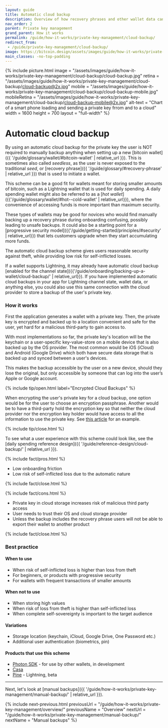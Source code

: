 ```yaml
---
layout: guide
title: Automatic cloud backup
description: Overview of how recovery phrases and other wallet data can be securely stored with cloud storage service providers.
nav_order: 2
parent: Private key management
grand_parent: How it works
permalink: /guide/how-it-works/private-key-management/cloud-backup/
redirect_from:
 - /guide/private-key-management/cloud-backup/
image: https://bitcoin.design/assets/images/guide/how-it-works/private-key-management/cloud-backup/cloud-backup-preview.jpg
main_classes: -no-top-padding
---
```


<!--

Editor's notes

Description of what an automatic cloud backup scheme consists of.

Illustration sources

https://www.figma.com/community/file/888680264445459448
https://www.figma.com/community/file/995256542920917246/BDG---Private-key-management-illustrations

-->

{% include picture.html
   image = "/assets/images/guide/how-it-works/private-key-management/cloud-backup/cloud-backup.jpg"
   retina = "/assets/images/guide/how-it-works/private-key-management/cloud-backup/cloud-backup@2x.jpg"
   mobile = "/assets/images/guide/how-it-works/private-key-management/cloud-backup/cloud-backup-mobile.jpg"
   mobileRetina = "/assets/images/guide/how-it-works/private-key-management/cloud-backup/cloud-backup-mobile@2x.jpg"
   alt-text = "Chart of a smart phone loading and sending a private key frrom and to a cloud"
   width = 1600
   height = 700
   layout = "full-width"
%}

# Automatic cloud backup

By using an automatic cloud backup for the private key the user is NOT required to manually backup anything when setting up a new [bitcoin wallet]({{ '/guide/glossary/wallet/#bitcoin-wallet' | relative_url }}). This is sometimes also called *seedless*, as the user is never exposed to the traditional *seed*, or [recovery phrase]({{ '/guide/glossary/#recovery-phrase' | relative_url }}) that is used to initiate a wallet.

This scheme can be a good fit for wallets meant for storing smaller amounts of bitcoin, such as a Lightning wallet that is used for daily spending. A daily spending wallet might also be referred to as a [*hot wallet*]({{'/guide/glossary/wallet/#hot--cold-wallet' | relative_url}}), where the convenience of accessing funds is more important than maximum security.

These types of wallets may be good for novices who would find manually backing up a recovery phrase during onboarding confusing, possibly leading to unsafe backups. It could also be a starting point for a [progressive security model]({{'/guide/getting-started/principles/#security' | relative_url}}) that lets customers upgrade when they start accumulating more funds.

The automatic cloud backup scheme gives users reasonable security against theft, while providing low risk for self-inflicted losses.

If a wallet supports Lightning, it may already have automatic cloud backup [enabled for the channel state]({{'/guide/onboarding/backing-up-a-wallet/cloud-backup/' | relative_url}}). If you have implemented automatic cloud backups in your app for Lightning channel state, wallet data, or anything else, you could also use this same connection with the cloud provider to store a backup of the user's private key.

### How it works
First the application generates a wallet with a private key. Then, the private key is encrypted and backed up to a location convenient and safe for the user, yet hard for a malicious third-party to gain access to.

With most implementations so far, the private key's location will be the keychain or a user-specific key-value-store on a mobile device that is also backed up by the OS provider. The most common would be iOS (iCloud) and Android (Google Drive) which both have secure data storage that is backed up and synced between a user's devices.

This makes the backup accessible by the user on a new device, should they lose the original, but only accessible by someone that can log into the user’s Apple or Google account.

{% include tip/open.html label="Encrypted Cloud Backups" %}

When encrypting the user's private key for a cloud backup, one option would be for the user to choose an encryption passphrase. Another would be to have a third-party hold the encryption key so that neither the cloud provider nor the encryption key holder would have access to all the information to use the private key. See [this article](https://blog.keys.casa/casa-keymaster-security-mobile-key-overview/) for an example.

{% include tip/close.html %}

To see what a user experience with this scheme could look like, see the [daily spending reference design]({{ '/guide/reference-design/cloud-backup/' | relative_url }}).

{% include fact/pros.html %}

- Low onboarding friction
- Low risk of self-inflicted loss due to the automatic nature

{% include fact/close.html %}

{% include fact/cons.html %}

- Private key in cloud storage increases risk of malicious third party access
- User needs to trust their OS and cloud storage provider
- Unless the backup includes the recovery phrase users will not be able to export their wallet to another product

{% include fact/close.html %}

### Best practice

#### When to use
- When risk of self-inflicted loss is higher than loss from theft
- For beginners, or products with progressive security
- For wallets with frequent transactions of smaller amounts

#### When not to use
- When storing high values
- When risk of loss from theft is higher than self-inflicted loss
- When complete self-sovereignty is important to the target audience

#### Variations
- Storage location (keychain, iCloud, Google Drive, One Password etc.)
- Additional user authentication (biometrics, pin)

#### Products that use this scheme
- [Photon SDK](https://photonsdk.org) - for use by other wallets, in development
- [Casa](https://keys.casa)
- [Pine](https://pine.pm ) - Lightning, beta

---

Next, let's look at [manual backups]({{ '/guide/how-it-works/private-key-management/manual-backup/' | relative_url }}).

{% include next-previous.html
   previousUrl = "/guide/how-it-works/private-key-management/overview/"
   previousName = "Overview"
   nextUrl = "/guide/how-it-works/private-key-management/manual-backup/"
   nextName = "Manual backups"
%}
